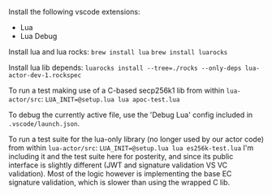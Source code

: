 Install the following vscode extensions:
- Lua
- Lua Debug

Install lua and lua rocks:
`brew install lua`
`brew install luarocks`

Install lua lib depends:
`luarocks install --tree=./rocks --only-deps lua-actor-dev-1.rockspec`

To run a test making use of a C-based secp256k1 lib from within `lua-actor/src`:
`LUA_INIT=@setup.lua lua apoc-test.lua`

To debug the currently active file, use the 'Debug Lua' config included in `.vscode/launch.json`.

To run a test suite for the lua-only library (no longer used by our actor code) from within `lua-actor/src`:
`LUA_INIT=@setup.lua lua es256k-test.lua`
I'm including it and the test suite here for posterity, and since its public interface is slightly different (JWT and signature validation VS VC validation). Most of the logic however is implementing the base EC signature validation, which is slower than using the wrapped C lib.
